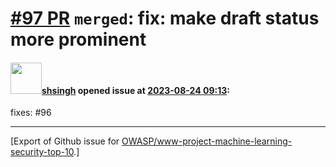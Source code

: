 # [\#97 PR](https://github.com/OWASP/www-project-machine-learning-security-top-10/pull/97) `merged`: fix: make draft status more prominent

#### <img src="https://avatars.githubusercontent.com/u/412800?v=4" width="50">[shsingh](https://github.com/shsingh) opened issue at [2023-08-24 09:13](https://github.com/OWASP/www-project-machine-learning-security-top-10/pull/97):

fixes: #96





-------------------------------------------------------------------------------



[Export of Github issue for [OWASP/www-project-machine-learning-security-top-10](https://github.com/OWASP/www-project-machine-learning-security-top-10).]
